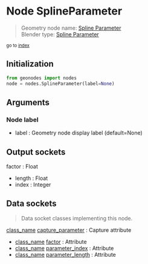 
# Node SplineParameter

> Geometry node name: [Spline Parameter](https://docs.blender.org/manual/en/latest/modeling/geometry_nodes/material/spline_parameter.html)<br>
  Blender type: [Spline Parameter](https://docs.blender.org/api/current/bpy.types.GeometryNodeSplineParameter.html)
  
<sub>go to [index](/docs/index.md)</sub>

## Initialization

```python
from geonodes import nodes
node = nodes.SplineParameter(label=None)
```



## Arguments


### Node label

- label : Geometry node display label (default=None)

## Output sockets

factor : Float
- length : Float
- index : Integer

## Data sockets

> Data socket classes implementing this node.
  
[class_name](/docs/sockets/Spline.md) [capture_parameter](/docs/sockets/Spline.md#capture_parameter) : Capture attribute
- [class_name](/docs/sockets/Spline.md) [factor](/docs/sockets/Spline.md#factor) : Attribute
- [class_name](/docs/sockets/Spline.md) [parameter_index](/docs/sockets/Spline.md#parameter_index) : Attribute
- [class_name](/docs/sockets/Spline.md) [parameter_length](/docs/sockets/Spline.md#parameter_length) : Attribute
  
